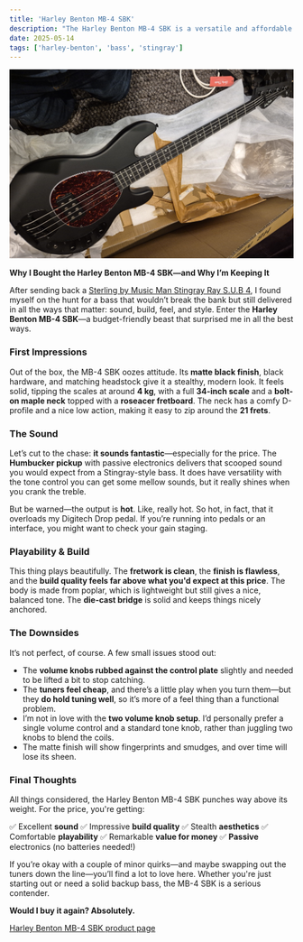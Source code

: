 ```yaml
---
title: 'Harley Benton MB-4 SBK'
description: "The Harley Benton MB-4 SBK is a versatile and affordable bass guitar that offers great playability and sound quality."
date: 2025-05-14
tags: ['harley-benton', 'bass', 'stingray']
---
```


![Harley Benton MB-4 SBK](./mb4-sbk.jpg)

**Why I Bought the Harley Benton MB-4 SBK—and Why I’m Keeping It**

After sending back a [Sterling by Music Man Stingray Ray S.U.B 4](/blog/sterling-by-music-man-sub-sting-ray-4/), I found myself on the hunt for a bass that wouldn’t break the bank but still delivered in all the ways that matter: sound, build, feel, and style. Enter the **Harley Benton MB-4 SBK**—a budget-friendly beast that surprised me in all the best ways.

### First Impressions

Out of the box, the MB-4 SBK oozes attitude. Its **matte black finish**, black hardware, and matching headstock give it a stealthy, modern look. It feels solid, tipping the scales at around **4 kg**, with a full **34-inch scale** and a **bolt-on maple neck** topped with a **roseacer fretboard**. The neck has a comfy D-profile and a nice low action, making it easy to zip around the **21 frets**.

### The Sound

Let’s cut to the chase: **it sounds fantastic**—especially for the price. The **Humbucker pickup** with passive electronics delivers that scooped sound you would expect from a Stingray-style bass. It does have versatility with the tone control you can get some mellow sounds, but it really shines when you crank the treble.

But be warned—the output is **hot**. Like, really hot. So hot, in fact, that it overloads my Digitech Drop pedal. If you’re running into pedals or an interface, you might want to check your gain staging.

### Playability & Build

This thing plays beautifully. The **fretwork is clean**, the **finish is flawless**, and the **build quality feels far above what you'd expect at this price**. The body is made from poplar, which is lightweight but still gives a nice, balanced tone. The **die-cast bridge** is solid and keeps things nicely anchored.

### The Downsides

It’s not perfect, of course. A few small issues stood out:

* The **volume knobs rubbed against the control plate** slightly and needed to be lifted a bit to stop catching.
* The **tuners feel cheap**, and there’s a little play when you turn them—but they **do hold tuning well**, so it’s more of a feel thing than a functional problem.
* I’m not in love with the **two volume knob setup**. I’d personally prefer a single volume control and a standard tone knob, rather than juggling two knobs to blend the coils.
* The matte finish will show fingerprints and smudges, and over time will lose its sheen.

### Final Thoughts

All things considered, the Harley Benton MB-4 SBK punches way above its weight. For the price, you're getting:

✅ Excellent **sound**
✅ Impressive **build quality**
✅ Stealth **aesthetics**
✅ Comfortable **playability**
✅ Remarkable **value for money**
✅ **Passive** electronics (no batteries needed!)

If you’re okay with a couple of minor quirks—and maybe swapping out the tuners down the line—you’ll find a lot to love here. Whether you're just starting out or need a solid backup bass, the MB-4 SBK is a serious contender.

**Would I buy it again? Absolutely.**

[Harley Benton MB-4 SBK product page](https://harleybenton.com/product/mb-4-sbk/)